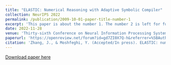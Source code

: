 ```yaml
---
title: "ELASTIC: Numerical Reasoning with Adaptive Symbolic Compiler"
collection: NeurIPS 2022
permalink: /publication/2009-10-01-paper-title-number-1
excerpt: 'This paper is about the number 1. The number 2 is left for future work.'
date: 2022-11-28
venue: 'Thirty-sixth Conference on Neural Information Processing Systems'
paperurl: 'https://openreview.net/forum?id=gd7ZI0X7Q-h&referrer=%5BAuthor%20Console%5D(%2Fgroup%3Fid%3DNeurIPS.cc%2F2022%2FConference%2FAuthors%23your-submissions)'
citation: 'Zhang, J., & Moshfeghi, Y. (Accepted/In press). ELASTIC: numerical reasoning with adaptive symbolic compiler. Paper presented at 2022 Conference on Neural Information Processing Systems, New Orleans, United States.'
---
```

<!-- This paper is about the number 1. The number 2 is left for future work. -->

[Download paper here](https://openreview.net/forum?id=gd7ZI0X7Q-h&referrer=%5BAuthor%20Console%5D(%2Fgroup%3Fid%3DNeurIPS.cc%2F2022%2FConference%2FAuthors%23your-submissions))

<!-- Recommended citation: Your Name, You. (2009). "Paper Title Number 1." <i>Journal 1</i>. 1(1). -->